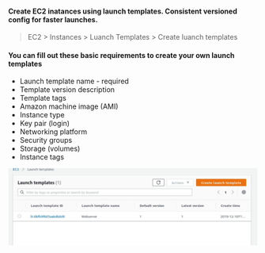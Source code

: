 #### Create EC2 inatances using launch templates. Consistent versioned config for faster launches.

>EC2 > Instances > Luanch Templates > Create luanch templates 

#### You can fill out these basic requirements to create your own launch templates

- Launch template name - required 
- Template version description
- Template tags
- Amazon machine image (AMI)
- Instance type
- Key pair (login)
- Networking platform
- Security groups 
- Storage (volumes)
- Instance tags 

![Launch Template](lauanch.jpg)
